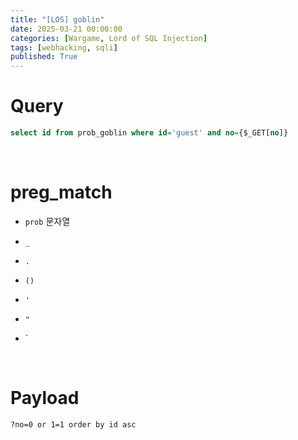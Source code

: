 ```yaml
---
title: "[LOS] goblin"
date: 2025-03-21 00:00:00
categories: [Wargame, Lord of SQL Injection]
tags: [webhacking, sqli]
published: True
---
```


# Query

```sql
select id from prob_goblin where id='guest' and no={$_GET[no]}
```

<br>

# preg_match

- `prob` 문자열
- `_`
- `.`
- `()`

- `'`
- `"`
- \`


<br>

# Payload

```
?no=0 or 1=1 order by id asc
```
